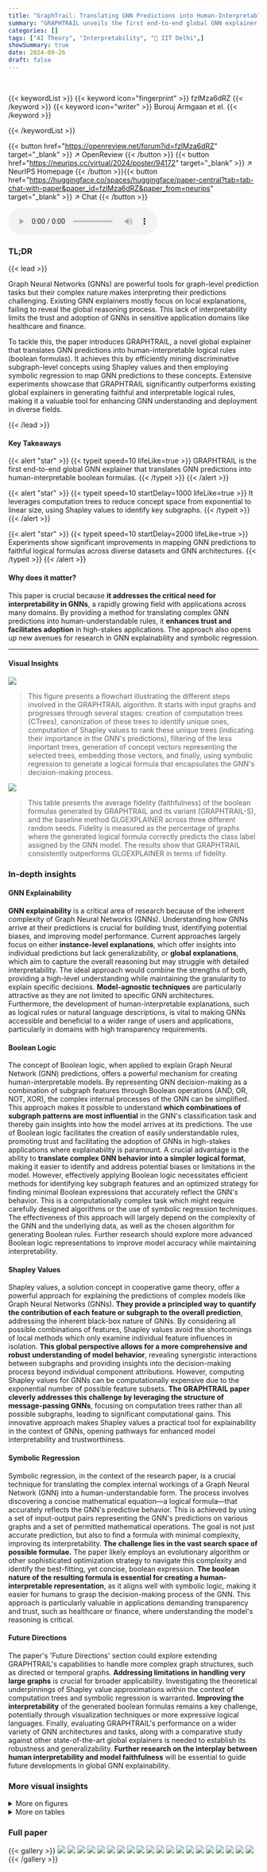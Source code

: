 ```yaml
---
title: "GraphTrail: Translating GNN Predictions into Human-Interpretable Logical Rules"
summary: "GRAPHTRAIL unveils the first end-to-end global GNN explainer, translating black-box GNN predictions into easily interpretable boolean formulas over subgraph concepts, achieving significant improvement..."
categories: []
tags: ["AI Theory", "Interpretability", "🏢 IIT Delhi",]
showSummary: true
date: 2024-09-26
draft: false
---
```


<br>

{{< keywordList >}}
{{< keyword icon="fingerprint" >}} fzlMza6dRZ {{< /keyword >}}
{{< keyword icon="writer" >}} Burouj Armgaan et el. {{< /keyword >}}
 
{{< /keywordList >}}

{{< button href="https://openreview.net/forum?id=fzlMza6dRZ" target="_blank" >}}
↗ OpenReview
{{< /button >}}
{{< button href="https://neurips.cc/virtual/2024/poster/94172" target="_blank" >}}
↗ NeurIPS Homepage
{{< /button >}}{{< button href="https://huggingface.co/spaces/huggingface/paper-central?tab=tab-chat-with-paper&paper_id=fzlMza6dRZ&paper_from=neurips" target="_blank" >}}
↗ Chat
{{< /button >}}



<audio controls>
    <source src="https://ai-paper-reviewer.com/fzlMza6dRZ/podcast.wav" type="audio/wav">
    Your browser does not support the audio element.
</audio>


### TL;DR


{{< lead >}}

Graph Neural Networks (GNNs) are powerful tools for graph-level prediction tasks but their complex nature makes interpreting their predictions challenging.  Existing GNN explainers mostly focus on local explanations, failing to reveal the global reasoning process. This lack of interpretability limits the trust and adoption of GNNs in sensitive application domains like healthcare and finance. 

To tackle this, the paper introduces GRAPHTRAIL, a novel global explainer that translates GNN predictions into human-interpretable logical rules (boolean formulas). It achieves this by efficiently mining discriminative subgraph-level concepts using Shapley values and then employing symbolic regression to map GNN predictions to these concepts.  Extensive experiments showcase that GRAPHTRAIL significantly outperforms existing global explainers in generating faithful and interpretable logical rules, making it a valuable tool for enhancing GNN understanding and deployment in diverse fields.

{{< /lead >}}


#### Key Takeaways

{{< alert "star" >}}
{{< typeit speed=10 lifeLike=true >}} GRAPHTRAIL is the first end-to-end global GNN explainer that translates GNN predictions into human-interpretable boolean formulas. {{< /typeit >}}
{{< /alert >}}

{{< alert "star" >}}
{{< typeit speed=10 startDelay=1000 lifeLike=true >}} It leverages computation trees to reduce concept space from exponential to linear size, using Shapley values to identify key subgraphs. {{< /typeit >}}
{{< /alert >}}

{{< alert "star" >}}
{{< typeit speed=10 startDelay=2000 lifeLike=true >}} Experiments show significant improvements in mapping GNN predictions to faithful logical formulas across diverse datasets and GNN architectures. {{< /typeit >}}
{{< /alert >}}

#### Why does it matter?
This paper is crucial because **it addresses the critical need for interpretability in GNNs**, a rapidly growing field with applications across many domains.  By providing a method for translating complex GNN predictions into human-understandable rules, it **enhances trust and facilitates adoption** in high-stakes applications.  The approach also opens up new avenues for research in GNN explainability and symbolic regression.

------
#### Visual Insights



![](https://ai-paper-reviewer.com/fzlMza6dRZ/figures_3_1.jpg)

> This figure presents a flowchart illustrating the different steps involved in the GRAPHTRAIL algorithm.  It starts with input graphs and progresses through several stages: creation of computation trees (CTrees), canonization of these trees to identify unique ones, computation of Shapley values to rank these unique trees (indicating their importance in the GNN's predictions), filtering of the less important trees, generation of concept vectors representing the selected trees, embedding those vectors, and finally, using symbolic regression to generate a logical formula that encapsulates the GNN's decision-making process.





![](https://ai-paper-reviewer.com/fzlMza6dRZ/tables_7_1.jpg)

> This table presents the average fidelity (faithfulness) of the boolean formulas generated by GRAPHTRAIL and its variant (GRAPHTRAIL-S), and the baseline method GLGEXPLAINER across three different random seeds.  Fidelity is measured as the percentage of graphs where the generated logical formula correctly predicts the class label assigned by the GNN model. The results show that GRAPHTRAIL consistently outperforms GLGEXPLAINER in terms of fidelity.





### In-depth insights


#### GNN Explainability
**GNN explainability** is a critical area of research because of the inherent complexity of Graph Neural Networks (GNNs).  Understanding how GNNs arrive at their predictions is crucial for building trust, identifying potential biases, and improving model performance.  Current approaches largely focus on either **instance-level explanations**, which offer insights into individual predictions but lack generalizability, or **global explanations**, which aim to capture the overall reasoning but may struggle with detailed interpretability.  The ideal approach would combine the strengths of both, providing a high-level understanding while maintaining the granularity to explain specific decisions.  **Model-agnostic techniques** are particularly attractive as they are not limited to specific GNN architectures.  Furthermore, the development of human-interpretable explanations, such as logical rules or natural language descriptions, is vital to making GNNs accessible and beneficial to a wider range of users and applications, particularly in domains with high transparency requirements.

#### Boolean Logic
The concept of Boolean logic, when applied to explain Graph Neural Network (GNN) predictions, offers a powerful mechanism for creating human-interpretable models.  By representing GNN decision-making as a combination of subgraph features through Boolean operations (AND, OR, NOT, XOR), the complex internal processes of the GNN can be simplified. This approach makes it possible to understand **which combinations of subgraph patterns are most influential** in the GNN's classification task and thereby gain insights into how the model arrives at its predictions. The use of Boolean logic facilitates the creation of easily understandable rules, promoting trust and facilitating the adoption of GNNs in high-stakes applications where explainability is paramount. A crucial advantage is the ability to **translate complex GNN behavior into a simpler logical format**, making it easier to identify and address potential biases or limitations in the model. However, effectively applying Boolean logic necessitates efficient methods for identifying key subgraph features and an optimized strategy for finding minimal Boolean expressions that accurately reflect the GNN's behavior. This is a computationally complex task which might require carefully designed algorithms or the use of symbolic regression techniques. The effectiveness of this approach will largely depend on the complexity of the GNN and the underlying data, as well as the chosen algorithm for generating Boolean rules.  Further research should explore more advanced Boolean logic representations to improve model accuracy while maintaining interpretability.

#### Shapley Values
Shapley values, a solution concept in cooperative game theory, offer a powerful approach for explaining the predictions of complex models like Graph Neural Networks (GNNs).  **They provide a principled way to quantify the contribution of each feature or subgraph to the overall prediction**, addressing the inherent black-box nature of GNNs.  By considering all possible combinations of features, Shapley values avoid the shortcomings of local methods which only examine individual feature influences in isolation.  **This global perspective allows for a more comprehensive and robust understanding of model behavior**, revealing synergistic interactions between subgraphs and providing insights into the decision-making process beyond individual component attributions.  However, computing Shapley values for GNNs can be computationally expensive due to the exponential number of possible feature subsets.  **The GRAPHTRAIL paper cleverly addresses this challenge by leveraging the structure of message-passing GNNs**, focusing on computation trees rather than all possible subgraphs, leading to significant computational gains. This innovative approach makes Shapley values a practical tool for explainability in the context of GNNs, opening pathways for enhanced model interpretability and trustworthiness.

#### Symbolic Regression
Symbolic regression, in the context of the research paper, is a crucial technique for translating the complex internal workings of a Graph Neural Network (GNN) into a human-understandable form.  The process involves discovering a concise mathematical equation—a logical formula—that accurately reflects the GNN's predictive behavior. This is achieved by using a set of input-output pairs representing the GNN's predictions on various graphs and a set of permitted mathematical operations. The goal is not just accurate prediction, but also to find a formula with minimal complexity, improving its interpretability.  **The challenge lies in the vast search space of possible formulae.**  The paper likely employs an evolutionary algorithm or other sophisticated optimization strategy to navigate this complexity and identify the best-fitting, yet concise, boolean expression.  **The boolean nature of the resulting formula is essential for creating a human-interpretable representation**, as it aligns well with symbolic logic, making it easier for humans to grasp the decision-making process of the GNN.  This approach is particularly valuable in applications demanding transparency and trust, such as healthcare or finance, where understanding the model's reasoning is critical.

#### Future Directions
The paper's 'Future Directions' section could explore extending GRAPHTRAIL's capabilities to handle more complex graph structures, such as directed or temporal graphs.  **Addressing limitations in handling very large graphs** is crucial for broader applicability.  Investigating the theoretical underpinnings of Shapley value approximations within the context of computation trees and symbolic regression is warranted.  **Improving the interpretability** of the generated boolean formulas remains a key challenge, potentially through visualization techniques or more expressive logical languages.  Finally, evaluating GRAPHTRAIL's performance on a wider variety of GNN architectures and tasks, along with a comparative study against other state-of-the-art global explainers is needed to establish its robustness and generalizability.  **Further research on the interplay between human interpretability and model faithfulness** will be essential to guide future developments in global GNN explainability.


### More visual insights

<details>
<summary>More on figures
</summary>


![](https://ai-paper-reviewer.com/fzlMza6dRZ/figures_4_1.jpg)

> This figure illustrates how computation trees are constructed in a message-passing GNN. Two example graphs G1 and G2 are shown, each with a node (v1 and u1 respectively) whose computation tree is constructed for L=2 layers. The computation tree for each node includes all paths of length up to L starting from the node.  The key takeaway is that even if two nodes have non-isomorphic L-hop neighborhoods (subgraphs), their computation trees can still be isomorphic. This property is crucial to the efficiency of the GRAPHTRAIL method.


![](https://ai-paper-reviewer.com/fzlMza6dRZ/figures_8_1.jpg)

> This figure shows how the test set fidelity of GRAPHTRAIL and GLGEXPLAINER changes with varying training data sizes.  The x-axis represents the fraction of the training dataset used, while the y-axis shows the test fidelity (average over three seeds).  The plot demonstrates the robustness and data efficiency of GRAPHTRAIL, maintaining higher fidelity even with smaller training datasets compared to GLGEXPLAINER.


![](https://ai-paper-reviewer.com/fzlMza6dRZ/figures_8_2.jpg)

> This figure shows the test set fidelity of GraphTrail and GLGExplainer across different fractions of the training dataset for four datasets (BAMultiShapes, MUTAG, Mutagenicity, and NCI1).  The x-axis represents the fraction of the training data used, and the y-axis shows the test fidelity. The figure demonstrates the robustness and stability of GRAPHTRAIL in low-data regimes, as its fidelity remains relatively high even with small fractions of the training data.  Conversely, GLGExplainer shows a more significant decrease in fidelity as the amount of training data decreases.


![](https://ai-paper-reviewer.com/fzlMza6dRZ/figures_9_1.jpg)

> This figure visually compares the logical rules (formulae) generated by GRAPHTRAIL and GLGExplainer for three different datasets: MUTAG, Mutagenicity, and BAMultiShapes.  For each dataset, it shows the top-k computation trees (subgraphs) identified as important by each method, along with the resulting boolean formula and its fidelity (how accurately it reflects the GNN's predictions).  The figure highlights that GRAPHTRAIL produces more accurate and interpretable rules, especially in the Mutagenicity dataset, where it identifies key toxicophores related to mutagenicity, unlike GLGExplainer.


![](https://ai-paper-reviewer.com/fzlMza6dRZ/figures_14_1.jpg)

> This figure presents a comprehensive taxonomy of existing GNN explanation methods. It categorizes them into instance-level and global-level explainers, further subdividing instance-level methods into gradients/features, decomposition, perturbation, and surrogate approaches.  Each category lists specific algorithms with their corresponding references, indicating whether they are factual or counterfactual methods.


![](https://ai-paper-reviewer.com/fzlMza6dRZ/figures_15_1.jpg)

> This figure illustrates how computation trees are constructed for a two-layered Graph Neural Network (GNN).  Two example graphs G1 and G2 with nodes v1 and u1, respectively, are shown. Each node's computation tree shows how information propagates through the graph within a two-hop radius. Despite the original graphs having non-isomorphic neighbourhoods around v1 and u1, the resulting computation trees are isomorphic. This illustrates a key concept in the GRAPHTRAIL algorithm; that isomorphic computation trees are collapsed into a single concept to reduce the number of concepts for efficient Boolean logic generation.


![](https://ai-paper-reviewer.com/fzlMza6dRZ/figures_15_2.jpg)

> This figure illustrates the pipeline of the GRAPHTRAIL algorithm, which consists of several steps: 1) Graph and Computation Tree Extraction: the input graph is processed to extract computation trees, which capture the information flow within the GNN; 2) Canonization: computation trees are converted into a canonical form for efficient comparison and concept mining; 3) Shapley Value Computation: Shapley values are computed for each unique computation tree to identify the most important concepts in the GNN's decision-making process; 4) Concept Vector Generation: concept vectors are created to represent the presence or absence of the selected concepts in each graph; 5) Symbolic Regression: a boolean formula is learned that maps the concept vectors to the GNN's predictions. The resulting formula is human-interpretable and explains the GNN's decision-making process at a global level.


![](https://ai-paper-reviewer.com/fzlMza6dRZ/figures_17_1.jpg)

> The figure shows a flowchart of the GRAPHTRAIL algorithm. It starts with a graph and produces a logical formula. The main steps are: (1) canonization of computation trees (CTrees), (2) filtering based on Shapley values, (3) concept vector creation, (4) symbolic regression to get a logical formula.


![](https://ai-paper-reviewer.com/fzlMza6dRZ/figures_19_1.jpg)

> This figure visually demonstrates the impurity within the clusters generated by the GLGExplainer algorithm in the MUTAG dataset.  It shows examples from different seeds (random starting points for the algorithm) to illustrate that the clusters contain diverse graph structures, rather than being homogeneous. This impurity contradicts the assumption in GLGExplainer that clusters are pure, and weakens the reliability of the method.


![](https://ai-paper-reviewer.com/fzlMza6dRZ/figures_20_1.jpg)

> This figure visually shows the impure clusters generated by the GLGExplainer method in the MUTAG dataset.  It demonstrates that the clusters produced by GLGExplainer are not pure; they contain graphs from different classes, indicating that the method's cluster assignment does not effectively separate data points based on their class labels.  This is shown for three different random seeds (45, 357, and 729), each illustrating the lack of purity within the generated clusters. The lack of purity in these clusters directly affects the interpretability and accuracy of the GLGExplainer's logical formulas, which are built upon these clusters.


![](https://ai-paper-reviewer.com/fzlMza6dRZ/figures_21_1.jpg)

> This figure visually demonstrates the impurity of clusters generated by the GLGExplainer method in the BAMultiShapes dataset.  It shows examples of graphs from different clusters, highlighting the lack of homogeneity within each cluster. The lack of purity in these clusters is a significant limitation of the GLGExplainer approach, as it impacts the interpretability and reliability of its explanations.


![](https://ai-paper-reviewer.com/fzlMza6dRZ/figures_22_1.jpg)

> The figure shows the pipeline of the GRAPHTRAIL algorithm. It starts with a graph as input. Then, the computation trees are extracted, and canonicalized. After filtering, the unique computation trees are used to compute the Shapley values. The top-k computation trees are then selected as concepts. These concepts are mapped to concept vectors and subsequently to their embeddings. Finally, these concept embeddings are used in a symbolic regression to obtain a logical formula.


</details>




<details>
<summary>More on tables
</summary>


![](https://ai-paper-reviewer.com/fzlMza6dRZ/tables_7_2.jpg)
> This table shows the fidelity (faithfulness) of the logical formulas generated by GRAPHTRAIL and GLGEXPLAINER across different Graph Neural Network (GNN) architectures (GCN, GAT, GIN) and pooling layers (SUM, MEAN, MAX).  Higher fidelity indicates a better match between the GNN's prediction and the formula's prediction. The best fidelity score for each dataset and GNN architecture/pooling layer combination is shown in bold.

![](https://ai-paper-reviewer.com/fzlMza6dRZ/tables_14_1.jpg)
> This table presents the average fidelity of the boolean formulas generated by GRAPHTRAIL and the baseline method GLGEXPLAINER across three different random seeds for four benchmark datasets. Fidelity is defined as the ratio of graphs where the logical formula matches the GNN class label. The best and second-best results for each dataset are highlighted in bold and underlined, respectively, to easily compare the performance of both methods.

![](https://ai-paper-reviewer.com/fzlMza6dRZ/tables_16_1.jpg)
> This table presents the average fidelity (the ratio of graphs where the logical formula matches the GNN class label) achieved by three different methods (GRAPHTRAIL, GLGEXPLAINER, and a modified version of GLGEXPLAINER) across four different datasets. The best and second-best fidelities for each dataset are highlighted in bold and underlined, respectively.  The results demonstrate the superior performance of GRAPHTRAIL in generating faithful logical formulas compared to the baselines.

![](https://ai-paper-reviewer.com/fzlMza6dRZ/tables_17_1.jpg)
> This table presents the model accuracy for different graph neural network (GNN) architectures (GCN, GIN, GAT) and pooling layers (Sum, Mean, Max) used for aggregating node embeddings into a graph embedding. The accuracy is evaluated across four different datasets (BAMultiShapes, MUTAG, Mutagenicity, NCI1), providing a comprehensive assessment of the performance of various GNN configurations.

![](https://ai-paper-reviewer.com/fzlMza6dRZ/tables_17_2.jpg)
> This table presents the average fidelity of the generated logical formulas across three different random seeds for four benchmark datasets (BAMultiShapes, MUTAG, Mutagenicity, NCI1) when using Shapley values to select computation trees versus selecting them randomly.  The fidelity metric reflects the faithfulness of the logical formula in predicting the GNN's classification.  The results show that using Shapley values leads to significantly higher fidelity, indicating the importance of Shapley values in identifying the most relevant computation trees for explaining GNN predictions.

![](https://ai-paper-reviewer.com/fzlMza6dRZ/tables_18_1.jpg)
> This table presents the average fidelity of the boolean formulas generated by GRAPHTRAIL and GLGEXPLAINER across three different random seeds. Fidelity is a metric that measures how well the logical formula matches the GNN's predictions. Higher fidelity indicates better faithfulness of the formula. The table shows that GRAPHTRAIL achieves significantly higher fidelity than GLGEXPLAINER across all datasets, demonstrating its superior ability to capture the GNN's decision-making logic.

![](https://ai-paper-reviewer.com/fzlMza6dRZ/tables_18_2.jpg)
> This table presents the average fidelity of the boolean formulas generated by GRAPHTRAIL and the baseline GLGEXPLAINER across three different random seeds for four datasets. Fidelity is a measure of how well the generated formula matches the predictions of the GNN model. Higher fidelity indicates better agreement between the formula and the model's predictions. The table highlights that GRAPHTRAIL consistently achieves higher fidelity than GLGEXPLAINER across all datasets.

![](https://ai-paper-reviewer.com/fzlMza6dRZ/tables_18_3.jpg)
> This table presents the average fidelity achieved by GRAPHTRAIL and GLGEXPLAINER across three different random seeds for four datasets. Fidelity is defined as the ratio of graphs where the logical formula generated by the explainer matches the prediction of the black-box GNN model. The best and second-best fidelities are highlighted for easier comparison.

![](https://ai-paper-reviewer.com/fzlMza6dRZ/tables_18_4.jpg)
> This table shows the average fidelity scores achieved by GRAPHTRAIL and its variant, along with the GLGEXPLAINER baseline, across three different seeds. Fidelity measures how often the logical formula generated by each method correctly matches the prediction of the GNN model.  Higher fidelity indicates better agreement between the logical rules and the GNN's predictions. The best and second-best results are highlighted to facilitate comparison.

</details>




### Full paper

{{< gallery >}}
<img src="https://ai-paper-reviewer.com/fzlMza6dRZ/1.png" class="grid-w50 md:grid-w33 xl:grid-w25" />
<img src="https://ai-paper-reviewer.com/fzlMza6dRZ/2.png" class="grid-w50 md:grid-w33 xl:grid-w25" />
<img src="https://ai-paper-reviewer.com/fzlMza6dRZ/3.png" class="grid-w50 md:grid-w33 xl:grid-w25" />
<img src="https://ai-paper-reviewer.com/fzlMza6dRZ/4.png" class="grid-w50 md:grid-w33 xl:grid-w25" />
<img src="https://ai-paper-reviewer.com/fzlMza6dRZ/5.png" class="grid-w50 md:grid-w33 xl:grid-w25" />
<img src="https://ai-paper-reviewer.com/fzlMza6dRZ/6.png" class="grid-w50 md:grid-w33 xl:grid-w25" />
<img src="https://ai-paper-reviewer.com/fzlMza6dRZ/7.png" class="grid-w50 md:grid-w33 xl:grid-w25" />
<img src="https://ai-paper-reviewer.com/fzlMza6dRZ/8.png" class="grid-w50 md:grid-w33 xl:grid-w25" />
<img src="https://ai-paper-reviewer.com/fzlMza6dRZ/9.png" class="grid-w50 md:grid-w33 xl:grid-w25" />
<img src="https://ai-paper-reviewer.com/fzlMza6dRZ/10.png" class="grid-w50 md:grid-w33 xl:grid-w25" />
<img src="https://ai-paper-reviewer.com/fzlMza6dRZ/11.png" class="grid-w50 md:grid-w33 xl:grid-w25" />
<img src="https://ai-paper-reviewer.com/fzlMza6dRZ/12.png" class="grid-w50 md:grid-w33 xl:grid-w25" />
<img src="https://ai-paper-reviewer.com/fzlMza6dRZ/13.png" class="grid-w50 md:grid-w33 xl:grid-w25" />
<img src="https://ai-paper-reviewer.com/fzlMza6dRZ/14.png" class="grid-w50 md:grid-w33 xl:grid-w25" />
<img src="https://ai-paper-reviewer.com/fzlMza6dRZ/15.png" class="grid-w50 md:grid-w33 xl:grid-w25" />
<img src="https://ai-paper-reviewer.com/fzlMza6dRZ/16.png" class="grid-w50 md:grid-w33 xl:grid-w25" />
<img src="https://ai-paper-reviewer.com/fzlMza6dRZ/17.png" class="grid-w50 md:grid-w33 xl:grid-w25" />
<img src="https://ai-paper-reviewer.com/fzlMza6dRZ/18.png" class="grid-w50 md:grid-w33 xl:grid-w25" />
<img src="https://ai-paper-reviewer.com/fzlMza6dRZ/19.png" class="grid-w50 md:grid-w33 xl:grid-w25" />
<img src="https://ai-paper-reviewer.com/fzlMza6dRZ/20.png" class="grid-w50 md:grid-w33 xl:grid-w25" />
{{< /gallery >}}